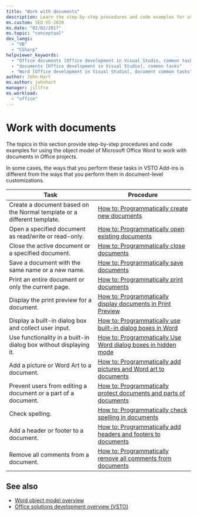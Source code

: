 ```yaml
---
title: "Work with documents"
description: Learn the step-by-step procedures and code examples for using the object model of Microsoft Word to work with documents in Office projects.
ms.custom: SEO-VS-2020
ms.date: "02/02/2017"
ms.topic: "conceptual"
dev_langs:
  - "VB"
  - "CSharp"
helpviewer_keywords:
  - "Office documents [Office development in Visual Studio, common tasks"
  - "documents [Office development in Visual Studio], common tasks"
  - "Word [Office development in Visual Studio], document common tasks"
author: John-Hart
ms.author: johnhart
manager: jillfra
ms.workload:
  - "office"
---
```

# Work with documents
  The topics in this section provide step-by-step procedures and code examples for using the object model of Microsoft Office Word to work with documents in Office projects.

 In some cases, the ways that you perform these tasks in VSTO Add-ins is different from the ways that you perform them in document-level customizations.

|Task|Procedure|
|----------|---------------|
|Create a document based on the Normal template or a different template.|[How to: Programmatically create new documents](../vsto/how-to-programmatically-create-new-documents.md)|
|Open a specified document as read/write or read-only.|[How to: Programmatically open existing documents](../vsto/how-to-programmatically-open-existing-documents.md)|
|Close the active document or a specified document.|[How to: Programmatically close documents](../vsto/how-to-programmatically-close-documents.md)|
|Save a document with the same name or a new name.|[How to: Programmatically save documents](../vsto/how-to-programmatically-save-documents.md)|
|Print an entire document or only the current page.|[How to: Programmatically print documents](../vsto/how-to-programmatically-print-documents.md)|
|Display the print preview for a document.|[How to: Programmatically display documents in Print Preview](../vsto/how-to-programmatically-display-documents-in-print-preview.md)|
|Display a built-in dialog box and collect user input.|[How to: Programmatically use built-in dialog boxes in Word](../vsto/how-to-programmatically-use-built-in-dialog-boxes-in-word.md)|
|Use functionality in a built-in dialog box without displaying it.|[How to: Programmatically Use Word dialog boxes in hidden mode](../vsto/how-to-programmatically-use-word-dialog-boxes-in-hidden-mode.md)|
|Add a picture or Word Art to a document.|[How to: Programmatically add pictures and Word art to documents](../vsto/how-to-programmatically-add-pictures-and-word-art-to-documents.md)|
|Prevent users from editing a document or a part of a document.|[How to: Programmatically protect documents and parts of documents](../vsto/how-to-programmatically-protect-documents-and-parts-of-documents.md)|
|Check spelling.|[How to: Programmatically check spelling in documents](../vsto/how-to-programmatically-check-spelling-in-documents.md)|
|Add a header or footer to a document.|[How to: Programmatically add headers and footers to documents](../vsto/how-to-programmatically-add-headers-and-footers-to-documents.md)|
|Remove all comments from a document.|[How to: Programmatically remove all comments from documents](../vsto/how-to-programmatically-remove-all-comments-from-documents.md)|

## See also
- [Word object model overview](../vsto/word-object-model-overview.md)
- [Office solutions development overview &#40;VSTO&#41;](../vsto/office-solutions-development-overview-vsto.md)
